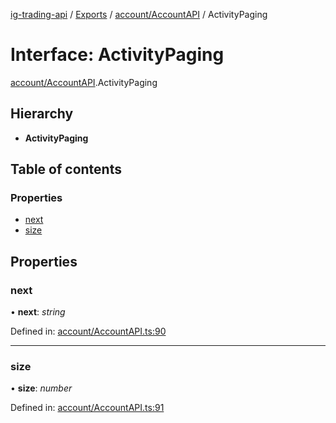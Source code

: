 [ig-trading-api](../README.md) / [Exports](../modules.md) / [account/AccountAPI](../modules/account_accountapi.md) / ActivityPaging

# Interface: ActivityPaging

[account/AccountAPI](../modules/account_accountapi.md).ActivityPaging

## Hierarchy

- **ActivityPaging**

## Table of contents

### Properties

- [next](account_accountapi.activitypaging.md#next)
- [size](account_accountapi.activitypaging.md#size)

## Properties

### next

• **next**: _string_

Defined in: [account/AccountAPI.ts:90](https://github.com/bennycode/ig-trading-api/blob/a046dbb/src/account/AccountAPI.ts#L90)

---

### size

• **size**: _number_

Defined in: [account/AccountAPI.ts:91](https://github.com/bennycode/ig-trading-api/blob/a046dbb/src/account/AccountAPI.ts#L91)
